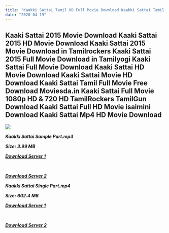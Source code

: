 ```yaml
---
title: "Kaakki Sattai Tamil HD Full Movie Download Kaakki Sattai Tamil HD Movie Download"
date: "2020-04-19"
---
```


## Kaaki Sattai 2015 Movie Download Kaaki Sattai 2015 HD Movie Download Kaaki Sattai 2015 Movie Download in Tamilrockers Kaaki Sattai 2015 Full Movie Download in Tamilyogi Kaaki Sattai Full Movie Download Kaaki Sattai HD Movie Download Kaaki Sattai Movie HD Download Kaaki Sattai Tamil Full Movie Free Download Moviesda.in Kaaki Sattai Full Movie 1080p HD & 720 HD TamilRockers TamilGun Download Kaaki Sattai Full HD Movie isaimini Download Kaaki Sattai Mp4 HD Movie Download

![](https://images.moviebuff.com/7ec8a67e-5829-4fd2-a6ee-fa7fa58fc95c?w=1000)

**_Kaakki Sattai Sample Part.mp4_**

**_Size:_** **_3.99 MB_**

**_[Download Server 1](http://b2.wetransfer.vip/files/{300377c8a1a3ba2999b4bbe3381b1ea1a812b0b70d21946c68d529294a5c2999}20Actor{300377c8a1a3ba2999b4bbe3381b1ea1a812b0b70d21946c68d529294a5c2999}20Hits{300377c8a1a3ba2999b4bbe3381b1ea1a812b0b70d21946c68d529294a5c2999}20Collection/Sivakarthikeyan{300377c8a1a3ba2999b4bbe3381b1ea1a812b0b70d21946c68d529294a5c2999}20Movies{300377c8a1a3ba2999b4bbe3381b1ea1a812b0b70d21946c68d529294a5c2999}20Collection/Kaaki{300377c8a1a3ba2999b4bbe3381b1ea1a812b0b70d21946c68d529294a5c2999}20Sattai{300377c8a1a3ba2999b4bbe3381b1ea1a812b0b70d21946c68d529294a5c2999}20(2015)/Kaaki{300377c8a1a3ba2999b4bbe3381b1ea1a812b0b70d21946c68d529294a5c2999}20Sattai{300377c8a1a3ba2999b4bbe3381b1ea1a812b0b70d21946c68d529294a5c2999}20{300377c8a1a3ba2999b4bbe3381b1ea1a812b0b70d21946c68d529294a5c2999}20Sample{300377c8a1a3ba2999b4bbe3381b1ea1a812b0b70d21946c68d529294a5c2999}20HD.mp4)_**

**_[  
](http://b2.wetransfer.vip/files/{300377c8a1a3ba2999b4bbe3381b1ea1a812b0b70d21946c68d529294a5c2999}20Actor{300377c8a1a3ba2999b4bbe3381b1ea1a812b0b70d21946c68d529294a5c2999}20Hits{300377c8a1a3ba2999b4bbe3381b1ea1a812b0b70d21946c68d529294a5c2999}20Collection/Sivakarthikeyan{300377c8a1a3ba2999b4bbe3381b1ea1a812b0b70d21946c68d529294a5c2999}20Movies{300377c8a1a3ba2999b4bbe3381b1ea1a812b0b70d21946c68d529294a5c2999}20Collection/Kaaki{300377c8a1a3ba2999b4bbe3381b1ea1a812b0b70d21946c68d529294a5c2999}20Sattai{300377c8a1a3ba2999b4bbe3381b1ea1a812b0b70d21946c68d529294a5c2999}20(2015)/Kaaki{300377c8a1a3ba2999b4bbe3381b1ea1a812b0b70d21946c68d529294a5c2999}20Sattai{300377c8a1a3ba2999b4bbe3381b1ea1a812b0b70d21946c68d529294a5c2999}20{300377c8a1a3ba2999b4bbe3381b1ea1a812b0b70d21946c68d529294a5c2999}20Sample{300377c8a1a3ba2999b4bbe3381b1ea1a812b0b70d21946c68d529294a5c2999}20HD.mp4)_**

**_[Download Server 2](http://b2.wetransfer.vip/files/{300377c8a1a3ba2999b4bbe3381b1ea1a812b0b70d21946c68d529294a5c2999}20Actor{300377c8a1a3ba2999b4bbe3381b1ea1a812b0b70d21946c68d529294a5c2999}20Hits{300377c8a1a3ba2999b4bbe3381b1ea1a812b0b70d21946c68d529294a5c2999}20Collection/Sivakarthikeyan{300377c8a1a3ba2999b4bbe3381b1ea1a812b0b70d21946c68d529294a5c2999}20Movies{300377c8a1a3ba2999b4bbe3381b1ea1a812b0b70d21946c68d529294a5c2999}20Collection/Kaaki{300377c8a1a3ba2999b4bbe3381b1ea1a812b0b70d21946c68d529294a5c2999}20Sattai{300377c8a1a3ba2999b4bbe3381b1ea1a812b0b70d21946c68d529294a5c2999}20(2015)/Kaaki{300377c8a1a3ba2999b4bbe3381b1ea1a812b0b70d21946c68d529294a5c2999}20Sattai{300377c8a1a3ba2999b4bbe3381b1ea1a812b0b70d21946c68d529294a5c2999}20{300377c8a1a3ba2999b4bbe3381b1ea1a812b0b70d21946c68d529294a5c2999}20Sample{300377c8a1a3ba2999b4bbe3381b1ea1a812b0b70d21946c68d529294a5c2999}20HD.mp4)_**

**_Kaakki Sattai Single Part.mp4_**

**_Size:_** **_602.4 MB_**

**_[Download Server 1](http://b2.wetransfer.vip/files/{300377c8a1a3ba2999b4bbe3381b1ea1a812b0b70d21946c68d529294a5c2999}20Actor{300377c8a1a3ba2999b4bbe3381b1ea1a812b0b70d21946c68d529294a5c2999}20Hits{300377c8a1a3ba2999b4bbe3381b1ea1a812b0b70d21946c68d529294a5c2999}20Collection/Sivakarthikeyan{300377c8a1a3ba2999b4bbe3381b1ea1a812b0b70d21946c68d529294a5c2999}20Movies{300377c8a1a3ba2999b4bbe3381b1ea1a812b0b70d21946c68d529294a5c2999}20Collection/Kaaki{300377c8a1a3ba2999b4bbe3381b1ea1a812b0b70d21946c68d529294a5c2999}20Sattai{300377c8a1a3ba2999b4bbe3381b1ea1a812b0b70d21946c68d529294a5c2999}20(2015)/Kaaki{300377c8a1a3ba2999b4bbe3381b1ea1a812b0b70d21946c68d529294a5c2999}20Sattai{300377c8a1a3ba2999b4bbe3381b1ea1a812b0b70d21946c68d529294a5c2999}20{300377c8a1a3ba2999b4bbe3381b1ea1a812b0b70d21946c68d529294a5c2999}20Single{300377c8a1a3ba2999b4bbe3381b1ea1a812b0b70d21946c68d529294a5c2999}20Part{300377c8a1a3ba2999b4bbe3381b1ea1a812b0b70d21946c68d529294a5c2999}20HD.mp4)_**

**_[  
](http://b2.wetransfer.vip/files/{300377c8a1a3ba2999b4bbe3381b1ea1a812b0b70d21946c68d529294a5c2999}20Actor{300377c8a1a3ba2999b4bbe3381b1ea1a812b0b70d21946c68d529294a5c2999}20Hits{300377c8a1a3ba2999b4bbe3381b1ea1a812b0b70d21946c68d529294a5c2999}20Collection/Sivakarthikeyan{300377c8a1a3ba2999b4bbe3381b1ea1a812b0b70d21946c68d529294a5c2999}20Movies{300377c8a1a3ba2999b4bbe3381b1ea1a812b0b70d21946c68d529294a5c2999}20Collection/Kaaki{300377c8a1a3ba2999b4bbe3381b1ea1a812b0b70d21946c68d529294a5c2999}20Sattai{300377c8a1a3ba2999b4bbe3381b1ea1a812b0b70d21946c68d529294a5c2999}20(2015)/Kaaki{300377c8a1a3ba2999b4bbe3381b1ea1a812b0b70d21946c68d529294a5c2999}20Sattai{300377c8a1a3ba2999b4bbe3381b1ea1a812b0b70d21946c68d529294a5c2999}20{300377c8a1a3ba2999b4bbe3381b1ea1a812b0b70d21946c68d529294a5c2999}20Single{300377c8a1a3ba2999b4bbe3381b1ea1a812b0b70d21946c68d529294a5c2999}20Part{300377c8a1a3ba2999b4bbe3381b1ea1a812b0b70d21946c68d529294a5c2999}20HD.mp4)_**

**_[Download Server 2](http://b2.wetransfer.vip/files/{300377c8a1a3ba2999b4bbe3381b1ea1a812b0b70d21946c68d529294a5c2999}20Actor{300377c8a1a3ba2999b4bbe3381b1ea1a812b0b70d21946c68d529294a5c2999}20Hits{300377c8a1a3ba2999b4bbe3381b1ea1a812b0b70d21946c68d529294a5c2999}20Collection/Sivakarthikeyan{300377c8a1a3ba2999b4bbe3381b1ea1a812b0b70d21946c68d529294a5c2999}20Movies{300377c8a1a3ba2999b4bbe3381b1ea1a812b0b70d21946c68d529294a5c2999}20Collection/Kaaki{300377c8a1a3ba2999b4bbe3381b1ea1a812b0b70d21946c68d529294a5c2999}20Sattai{300377c8a1a3ba2999b4bbe3381b1ea1a812b0b70d21946c68d529294a5c2999}20(2015)/Kaaki{300377c8a1a3ba2999b4bbe3381b1ea1a812b0b70d21946c68d529294a5c2999}20Sattai{300377c8a1a3ba2999b4bbe3381b1ea1a812b0b70d21946c68d529294a5c2999}20{300377c8a1a3ba2999b4bbe3381b1ea1a812b0b70d21946c68d529294a5c2999}20Single{300377c8a1a3ba2999b4bbe3381b1ea1a812b0b70d21946c68d529294a5c2999}20Part{300377c8a1a3ba2999b4bbe3381b1ea1a812b0b70d21946c68d529294a5c2999}20HD.mp4)_**

